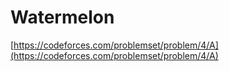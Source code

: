 # Watermelon

[https://codeforces.com/problemset/problem/4/A](https://codeforces.com/problemset/problem/4/A)